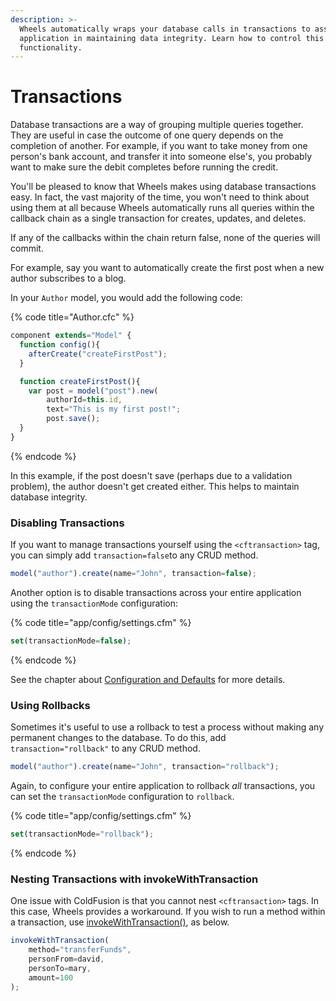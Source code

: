 ```yaml
---
description: >-
  Wheels automatically wraps your database calls in transactions to assist your
  application in maintaining data integrity. Learn how to control this
  functionality.
---
```


# Transactions

Database transactions are a way of grouping multiple queries together. They are useful in case the outcome of one query depends on the completion of another. For example, if you want to take money from one person's bank account, and transfer it into someone else's, you probably want to make sure the debit completes before running the credit.

You'll be pleased to know that Wheels makes using database transactions easy. In fact, the vast majority of the time, you won't need to think about using them at all because Wheels automatically runs all queries within the callback chain as a single transaction for creates, updates, and deletes.

If any of the callbacks within the chain return false, none of the queries will commit.

For example, say you want to automatically create the first post when a new author subscribes to a blog.

In your `Author` model, you would add the following code:

{% code title="Author.cfc" %}
```javascript
component extends="Model" {
  function config(){
    afterCreate("createFirstPost");
  }

  function createFirstPost(){
    var post = model("post").new(
        authorId=this.id,
        text="This is my first post!";
        post.save();
  }
}
```
{% endcode %}

In this example, if the post doesn't save (perhaps due to a validation problem), the author doesn't get created either. This helps to maintain database integrity.

### Disabling Transactions

If you want to manage transactions yourself using the `<cftransaction>` tag, you can simply add `transaction=false`to any CRUD method.

```javascript
model("author").create(name="John", transaction=false);
```

Another option is to disable transactions across your entire application using the `transactionMode` configuration:

{% code title="app/config/settings.cfm" %}
```javascript
set(transactionMode=false);
```
{% endcode %}

See the chapter about [Configuration and Defaults](https://guides.cfwheels.org/2.5.0/v/3.0.0-snapshot/working-with-cfwheels/configuration-and-defaults) for more details.

### Using Rollbacks

Sometimes it's useful to use a rollback to test a process without making any permanent changes to the database. To do this, add `transaction="rollback"` to any CRUD method.

```javascript
model("author").create(name="John", transaction="rollback");
```

Again, to configure your entire application to rollback _all_ transactions, you can set the `transactionMode` configuration to `rollback`.

{% code title="app/config/settings.cfm" %}
```javascript
set(transactionMode="rollback");
```
{% endcode %}

### Nesting Transactions with invokeWithTransaction

One issue with ColdFusion is that you cannot nest `<cftransaction>` tags. In this case, Wheels provides a workaround. If you wish to run a method within a transaction, use [invokeWithTransaction()](https://api.cfwheels.org/model.invokeWithTransaction.html), as below.

```javascript
invokeWithTransaction(
    method="transferFunds",
    personFrom=david,
    personTo=mary,
    amount=100
);
```
